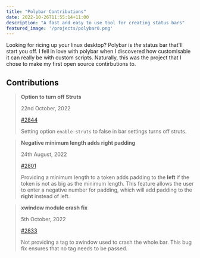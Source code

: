 ```yaml
---
title: "Polybar Contributions"
date: 2022-10-26T11:55:14+11:00
description: "A fast and easy to use tool for creating status bars"
featured_image: '/projects/polybar0.png'
---
```


<!--more-->

Looking for ricing up your linux desktop? Polybar is *the* status bar that'll start you off. I fell in love with polybar when I discovered how customisable it can really be with custom scripts. Naturally, this was the project that I chose to make my first open source contirbutions to.

Contributions
----------

> **Option to turn off Struts**
>
> 22nd October, 2022
>
> [#2844](https://github.com/polybar/polybar/pull/2844)
>
> Setting option `enable-struts` to false in bar settings turns off struts.

> **Negative minimum length adds right padding**
>
> 24th August, 2022
>
> [#2801](https://github.com/polybar/polybar/pull/2801)
>
> Providing a minimum length to a token adds padding to the **left** if the token is not as big as the minimum length. This feature allows the user to enter a negative number for padding, which will add padding to the **right** instead of left.

> **xwindow module crash fix**
>
> 5th October, 2022
>
> [#2833](https://github.com/polybar/polybar/pull/2833)
>
> Not providing a tag to xwindow used to crash the whole bar. This bug fix ensures that no tag needs to be passed.
